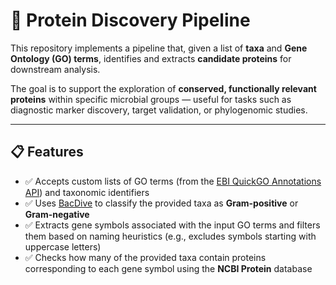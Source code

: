 # 🧬 Protein Discovery Pipeline

This repository implements a pipeline that, given a list of **taxa** and **Gene Ontology (GO) terms**, identifies and extracts **candidate proteins** for downstream analysis.

The goal is to support the exploration of **conserved, functionally relevant proteins** within specific microbial groups — useful for tasks such as diagnostic marker discovery, target validation, or phylogenomic studies.

---

## 📋 Features

- ✅ Accepts custom lists of GO terms (from the [EBI QuickGO Annotations API](https://www.ebi.ac.uk/QuickGO/annotations)) and taxonomic identifiers
- ✅ Uses [BacDive](https://bacdive.dsmz.de/) to classify the provided taxa as **Gram-positive** or **Gram-negative**
- ✅ Extracts gene symbols associated with the input GO terms and filters them based on naming heuristics (e.g., excludes symbols starting with uppercase letters)
- ✅ Checks how many of the provided taxa contain proteins corresponding to each gene symbol using the **NCBI Protein** database



